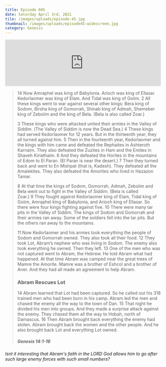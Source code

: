 ```yaml
---
title: Episode 045
date: Saturday April 3rd, 2021
tile: /images/uploads/episode-45.jpg
thumbnail: /images/uploads/episode45-widescreen.jpg
category: Genesis
---
```

<iframe title="0045 - Abram the Hebrew" allowtransparency="true" height="150" width="100%" style="border: none; min-width: min(100%, 430px);" scrolling="no" data-name="pb-iframe-player" src="https://www.podbean.com/player-v2/?i=j4sg3-ff76e8-pb&from=pb6admin&download=1&share=1&download=1&rtl=0&fonts=Arial&skin=1&btn-skin=7"></iframe>

<!--StartFragment-->

> 14 Now Amraphel was king of Babylonia. Arioch was king of Ellasar. Kedorlaomer was king of Elam. And Tidal was king of Goiim. 2 All these kings went to war against several other kings: Bera king of Sodom, Birsha king of Gomorrah, Shinab king of Admah, Shemeber king of Zeboiim and the king of Bela. (Bela is also called Zoar.)
>
> 3 These kings who were attacked united their armies in the Valley of Siddim. (The Valley of Siddim is now the Dead Sea.) 4 These kings had served Kedorlaomer for 12 years. But in the thirteenth year, they all turned against him. 5 Then in the fourteenth year, Kedorlaomer and the kings with him came and defeated the Rephaites in Ashteroth Karnaim. They also defeated the Zuzites in Ham and the Emites in Shaveh Kiriathaim. 6 And they defeated the Horites in the mountains of Edom to El Paran. (El Paran is near the desert.) 7 Then they turned back and went to En Mishpat (that is, Kadesh). They defeated all the Amalekites. They also defeated the Amorites who lived in Hazazon Tamar.
>
> 8 At that time the kings of Sodom, Gomorrah, Admah, Zeboiim and Bela went out to fight in the Valley of Siddim. (Bela is called Zoar.) 9 They fought against Kedorlaomer king of Elam, Tidal king of Goiim, Amraphel king of Babylonia, and Arioch king of Ellasar. So there were four kings fighting against five. 10 There were many tar pits in the Valley of Siddim. The kings of Sodom and Gomorrah and their armies ran away. Some of the soldiers fell into the tar pits. But the others ran away to the mountains.
>
> 11 Now Kedorlaomer and his armies took everything the people of Sodom and Gomorrah owned. They also took all their food. 12 They took Lot, Abram’s nephew who was living in Sodom. The enemy also took everything he owned. Then they left. 13 One of the men who was not captured went to Abram, the Hebrew. He told Abram what had happened. At that time Abram was camped near the great trees of Mamre the Amorite. Mamre was a brother of Eshcol and a brother of Aner. And they had all made an agreement to help Abram.
>
> ### Abram Rescues Lot
>
> 14 Abram learned that Lot had been captured. So he called out his 318 trained men who had been born in his camp. Abram led the men and chased the enemy all the way to the town of Dan. 15 That night he divided his men into groups. And they made a surprise attack against the enemy. They chased them all the way to Hobah, north of Damascus. 16 Then Abram brought back everything the enemy had stolen. Abram brought back the women and the other people. And he also brought back Lot and everything Lot owned.
>
> ##### Genesis 14:1-16

<!--EndFragment-->

*Isnt it interesting that Abram's faith in the LORD God allows him to go after such large enemy forces with such small numbers?*